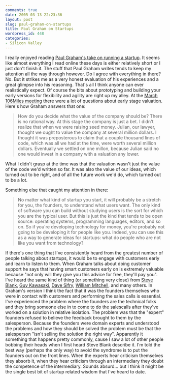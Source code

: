 ```yaml
---
comments: true
date: 2005-03-13 22:23:36
layout: post
slug: paul-graham-on-startups
title: Paul Graham on Startups
wordpress_id: 448
categories:
- Silicon Valley
---
```


I really enjoyed reading [Paul Graham's take on running a startup](http://www.paulgraham.com/start.html). It seems like almost everything I read online these days is either relatively short or I just don't finish it. The stuff that Paul Graham writes tends to keep my attention all the way through however. Do I agree with everything in there? No. But it strikes me as a very honest evaluation of his experiences and a great glimpse into his reasoning. That's all I think anyone can ever realistically expect. Of course the bits about prototyping and building your early versions for flexibility and agility are right up my alley. At the [March 106Miles meeting](http://106miles.blogspot.com/2005/03/march-meeting-recap.html) there were a lot of questions about early stage valuation. Here's how Graham answers that one:





> How do you decide what the value of the company should be? There is no rational way. At this stage the company is just a bet. I didn't realize that when we were raising seed money. Julian, our lawyer, thought we ought to value the company at several million dollars. I thought it was preposterous to claim that a couple thousand lines of code, which was all we had at the time, were worth several million dollars. Eventually we settled on one millon, because Julian said no one would invest in a company with a valuation any lower.

What I didn't grasp at the time was that the valuation wasn't just the value of the code we'd written so far. It was also the value of our ideas, which turned out to be right, and of all the future work we'd do, which turned out to be a lot.





Something else that caught my attention in there:





> No matter what kind of startup you start, it will probably be a stretch for you, the founders, to understand what users want. The only kind of software you can build without studying users is the sort for which you are the typical user. But this is just the kind that tends to be open source: operating systems, programming languages, editors, and so on. So if you're developing technology for money, you're probably not going to be developing it for people like you. Indeed, you can use this as a way to generate ideas for startups: what do people who are not like you want from technology?





If there's one thing that I've consistently heard from the greatest number of people talking about startups, it would be to engage with customers early and learn to listen to them. When Graham talks about doing customer support he says that having smart customers early on is extremely valuable because "not only will they give you this advice for free, they'll pay you". I've heard the same kind of thing (or something very close) from [Steve Blank](http://www.haas.berkeley.edu/faculty/blank.html), [Guy Kawasaki](http://www.guykawasaki.com/), [Dave Sifry](http://www.sifry.com/alerts/), [William Mitchell](http://web.media.mit.edu/~wjm/), and many others. In Graham's version I think the fact that it was the founders themselves who were in contact with customers and performing the sales calls is essential. I've experienced the problem where the founders are the technical folks and they bring someone else in to come to do the salescalls after they've worked on a solution in relative isolation. The problem was that the "expert" founders refused to believe the feedback brought to them by the salesperson. Because the founders were domain experts and understood the problems and how they should be solved the problem must be that the salesperson "isn't selling the solution the right way". Apparently it something that happens pretty commonly, cause I saw a lot of other people bobbing their heads when I first heard Steve Blank describe it. I'm told the best way (perhaps the only way) to avoid the syndrome is to put the founders out on the front lines. When the experts hear criticism themselves they absorb it, when they hear criticism through an intermediary they doubt the competence of the intermediary. Sounds absurd... but I think it might be the single best bit of startup related wisdom that I've heard to date.
